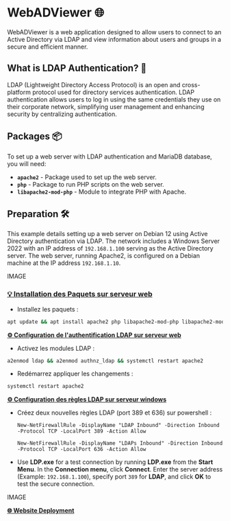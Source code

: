 # WebADViewer 🌐

WebADViewer is a web application designed to allow users to connect to an Active Directory via LDAP and view information about users and groups in a secure and efficient manner.

## What is LDAP Authentication? 🔐

LDAP (Lightweight Directory Access Protocol) is an open and cross-platform protocol used for directory services authentication. LDAP authentication allows users to log in using the same credentials they use on their corporate network, simplifying user management and enhancing security by centralizing authentication.

## Packages 📦

To set up a web server with LDAP authentication and MariaDB database, you will need:

- **`apache2`** - Package used to set up the web server.
- **`php`** - Package to run PHP scripts on the web server.
- **`libapache2-mod-php`** - Module to integrate PHP with Apache.

## Preparation 🛠

This example details setting up a web server on Debian 12 using Active Directory authentication via LDAP. The network includes a Windows Server 2022 with an IP address of `192.168.1.100` serving as the Active Directory server. The web server, running Apache2, is configured on a Debian machine at the IP address `192.168.1.10`.

IMAGE

### <u>💡 Installation des Paquets sur serveur web</u>

* Installez les paquets : 
```bash 
apt update && apt install apache2 php libapache2-mod-php libapache2-mod-ldap-userdir ldap-utils -y
```


 <u>**⚙ Configuration**</u><u> </u>​<u>**de l'authentification LDAP sur serveur web**</u>

* Activez les modules LDAP : 
```bash 
a2enmod ldap && a2enmod authnz_ldap && systemctl restart apache2
```

* Redémarrez appliquer les changements : 
```bash 
systemctl restart apache2
```

 <u>**⚙ Configuration**</u><u> </u>​<u>**des règles LDAP sur serveur windows**</u>

* Créez deux nouvelles règles LDAP (port 389 et 636) sur powershell :

  `New-NetFirewallRule -DisplayName "LDAP Inbound" -Direction Inbound -Protocol TCP -LocalPort 389 -Action Allow`

  `New-NetFirewallRule -DisplayName "LDAPs Inbound" -Direction Inbound -Protocol TCP -LocalPort 636 -Action Allow`

* Use **LDP.exe** for a test connection by running **LDP.exe** from the **Start Menu**. In the **Connection menu**, click **Connect**. Enter the server address (Example: `192.168.1.100`), specify port `389` for **LDAP**, and click **OK** to test the secure connection.

IMAGE

 <u>**🌐 Website Deployment**</u>